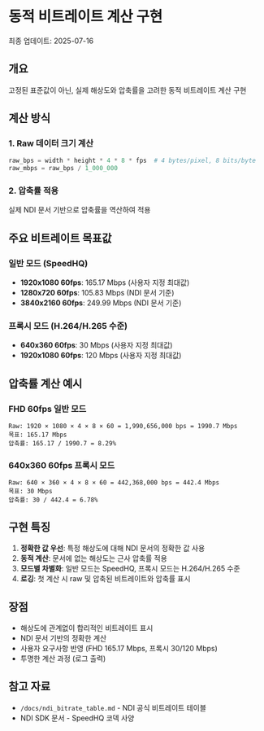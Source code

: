 # 동적 비트레이트 계산 구현

최종 업데이트: 2025-07-16

## 개요
고정된 표준값이 아닌, 실제 해상도와 압축률을 고려한 동적 비트레이트 계산 구현

## 계산 방식

### 1. Raw 데이터 크기 계산
```python
raw_bps = width * height * 4 * 8 * fps  # 4 bytes/pixel, 8 bits/byte
raw_mbps = raw_bps / 1_000_000
```

### 2. 압축률 적용
실제 NDI 문서 기반으로 압축률을 역산하여 적용

## 주요 비트레이트 목표값

### 일반 모드 (SpeedHQ)
- **1920x1080 60fps**: 165.17 Mbps (사용자 지정 최대값)
- **1280x720 60fps**: 105.83 Mbps (NDI 문서 기준)
- **3840x2160 60fps**: 249.99 Mbps (NDI 문서 기준)

### 프록시 모드 (H.264/H.265 수준)
- **640x360 60fps**: 30 Mbps (사용자 지정 최대값)
- **1920x1080 60fps**: 120 Mbps (사용자 지정 최대값)

## 압축률 계산 예시

### FHD 60fps 일반 모드
```
Raw: 1920 × 1080 × 4 × 8 × 60 = 1,990,656,000 bps = 1990.7 Mbps
목표: 165.17 Mbps
압축률: 165.17 / 1990.7 = 8.29%
```

### 640x360 60fps 프록시 모드
```
Raw: 640 × 360 × 4 × 8 × 60 = 442,368,000 bps = 442.4 Mbps
목표: 30 Mbps
압축률: 30 / 442.4 = 6.78%
```

## 구현 특징

1. **정확한 값 우선**: 특정 해상도에 대해 NDI 문서의 정확한 값 사용
2. **동적 계산**: 문서에 없는 해상도는 근사 압축률 적용
3. **모드별 차별화**: 일반 모드는 SpeedHQ, 프록시 모드는 H.264/H.265 수준
4. **로깅**: 첫 계산 시 raw 및 압축된 비트레이트와 압축률 표시

## 장점
- 해상도에 관계없이 합리적인 비트레이트 표시
- NDI 문서 기반의 정확한 계산
- 사용자 요구사항 반영 (FHD 165.17 Mbps, 프록시 30/120 Mbps)
- 투명한 계산 과정 (로그 출력)

## 참고 자료
- `/docs/ndi_bitrate_table.md` - NDI 공식 비트레이트 테이블
- NDI SDK 문서 - SpeedHQ 코덱 사양